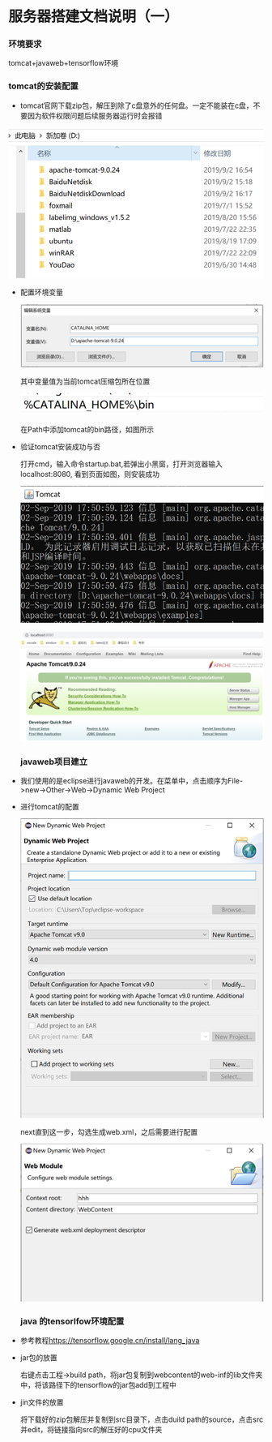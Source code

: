 # 服务器搭建文档说明（一）

### 环境要求

tomcat+javaweb+tensorflow环境

### tomcat的安装配置

- tomcat官网下载zip包，解压到除了c盘意外的任何盘。一定不能装在c盘，不要因为软件权限问题后续服务器运行时会报错

![](../images/tomcat_install.PNG)

- 配置环境变量

  ![](../images/environ_1.PNG)

  其中变量值为当前tomcat压缩包所在位置

  ![](../images/environ_2.PNG)

  在Path中添加tomcat的bin路径，如图所示

- 验证tomcat安装成功与否

  打开cmd，输入命令startup.bat,若弹出小黑窗，打开浏览器输入localhost:8080, 看到页面如图，则安装成功

  ![](../images/tomcat_try.PNG)

  ![](../images/tomcat_try_2.PNG)

  ### javaweb项目建立

- 我们使用的是eclipse进行javaweb的开发。在菜单中，点击顺序为File->new->Other->Web->Dynamic Web Project

- 进行tomcat的配置

  ![](../images/tomcat_config.PNG)

  next直到这一步，勾选生成web.xml，之后需要进行配置

  ![](../images/tomcat_config_2.PNG)

  ### java 的tensorlfow环境配置

- 参考教程<https://tensorflow.google.cn/install/lang_java>

- jar包的放置

  右键点击工程->build path，将jar包复制到webcontent的web-inf的lib文件夹中，将该路径下的tensorflow的jar包add到工程中

- jin文件的放置

  将下载好的zip包解压并复制到src目录下，点击duild path的source，点击src并edit，将链接指向src的解压好的cpu文件夹

  
